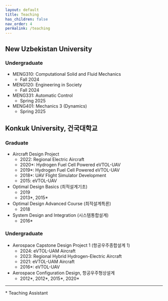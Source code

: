 ```yaml
---
layout: default
title: Teaching
has_children: false
nav_order: 4
permalink: /teaching
---
```


## New Uzbekistan University

### Undergraduate

- MENG310: Computational Solid and Fluid Mechanics
  - Fall 2024
- MENG120: Engineering in Society
  - Fall 2024
- MENG331: Automatic Control
  - Spring 2025
- MENG401: Mechanics 3 (Dynamics)
  - Spring 2025

## Konkuk University, 건국대학교

### Graduate

- Aircraft Design Project
  - 2022: Regional Electric Aircraft
  - 2020\*: Hydrogen Fuel Cell Powered eVTOL-UAV
  - 2019\*: Hydrogen Fuel Cell Powered eVTOL-UAV
  - 2018\*: UAV Flight Simulator Development
  - 2015: eVTOL-UAV
- Optimal Design Basics (최적설계기초)
  - 2019
  - 2013\*, 2015\*
- Optimal Design Advanced Course (최적설계특론)
  - 2018
- System Design and Integration (시스템통합설계)
  - 2016\*

### Undergraduate

- Aerospace Capstone Design Project 1 (항공우주종합설계 1)
  - 2024: eVTOL-UAM Aircraft
  - 2023: Regional Hybrid Hydrogen-Electric Aircraft
  - 2021: eVTOL-UAM Aircraft
  - 2016*: eVTOL-UAV
- Aerospace Configuration Design, 항공우주형상설계
  - 2012\*, 2012\*, 2015\*, 2020\*

---
\* Teaching Assistant
